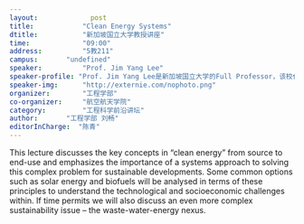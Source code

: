 ```yaml
---
layout: 			post
title:       	  "Clean Energy Systems"
dtitle:      	  "新加坡国立大学教授讲座"
time: 		  	  "09:00"
address:	  	  "5教211"
campus:	  	  "undefined"
speaker:	   	  "Prof. Jim Yang Lee"
speaker-profile: "Prof. Jim Yang Lee是新加坡国立大学的Full Professor，该校化学与生物分子工程系主任、能源技术研究所所长。1979获得新加坡大学化学工程理学学士学位；1985年获得美国密歇根大学（安娜堡校区）化学工程专业博士学位；1985-1987：德克萨斯大学奥斯汀分校博士后研究员；1987-今：新加坡国立大学化学和生物分子工程系教授。现在同时兼职于能源研究所和材料研究与工程研究所。&nbsp; Prof. Jim Yang Lee的研究重点是纳米材料的合成和应用。他目前研究的项目包括锂离子电池、锂-硫电池、电化学催化剂、金属-空气电池等。他还致力于形状和尺寸控制合成纳米粒子和“绿色合成与简单的微生物和生物小分子的金属纳米粒子”。近年来，他在有影响力的国际期刊上发表文章300余篇、论文被引用次数超过17000次、H因子达72。"
speaker-img:	  "http://externie.com/nophoto.png"
organizer:		  "工程学部"
co-organizer:	  "航空航天学院"
category:		  "工程科学前沿讲坛"
author:		  "工程学部 刘畅"
editorInCharge:  "陈青"
---
```

This lecture discusses the key concepts in “clean energy” from source to end-use and emphasizes the importance of a systems approach to solving this complex problem for sustainable developments. Some common options such as solar energy and biofuels will be analysed in terms of these principles to understand the technological and socioeconomic challenges within. If time permits we will also discuss an even more complex sustainability issue – the waste-water-energy nexus.
